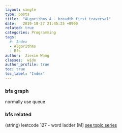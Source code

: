 ```yaml
---
layout: single
type: posts
title:  "ALgorithms 4 - breadth first traversal"
date:   2019-10-27 21:45:25 +0900
related: true
categories: Programming
tags:
  #- Index
  - Algorithms
  - Bfs
author:  Jiexin Wang
classes:  wide
author_profile: true
toc: true
toc_label: "Index"
---
```


### bfs graph

normally use queue

### bfs related

(string) leetcode 127 - word ladder [M] [see topic series](https://ha5ha6.github.io/judy_blog/programming/2019/10/25/topic-series.html)


```python

```
